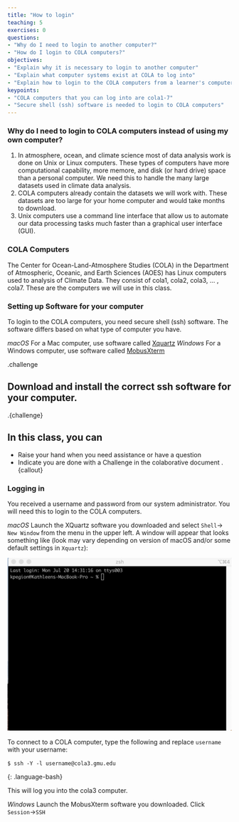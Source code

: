 ```yaml
---
title: "How to login"
teaching: 5
exercises: 0
questions:
- "Why do I need to login to another computer?"
- "How do I login to COLA computers?"
objectives:
- "Explain why it is necessary to login to another computer"
- "Explain what computer systems exist at COLA to log into"
- "Explain how to login to the COLA computers from a learner's computer"
keypoints:
- "COLA computers that you can log into are cola1-7"
- "Secure shell (ssh) software is needed to login to COLA computers"
---
```

### Why do I need to login to COLA computers instead of using my own computer?
1. In atmosphere, ocean, and climate science most of data analysis work is done on Unix or Linux computers. These types of computers have more computational capability, more memore, and disk (or hard drive) space than a personal computer.  We need this to handle the many large datasets used in climate data analysis.  
2. COLA computers already contain the datasets we will work with.  These datasets are too large for your home computer and would take months to download. 
3. Unix computers use a command line interface that allow us to automate our data processing tasks much faster than a graphical user interface (GUI).  

### COLA Computers

The Center for Ocean-Land-Atmosphere Studies (COLA) in the Department of Atmospheric, Oceanic, and Earth Sciences (AOES) has Linux computers used to analysis of Climate Data.  They consist of cola1, cola2, cola3, ... , cola7.  These are the computers we will use in this class.  

### Setting up Software for your computer

To login to the COLA computers, you need secure shell (ssh) software. The software differs based on what type of computer you have. 

_macOS_
For a Mac computer, use software called [Xquartz](https://www.xquartz.org/)
_Windows_
For a Windows computer, use software called [MobusXterm](https://mobaxterm.mobatek.net/)

.challenge
## Download and install the correct ssh software for your computer. 
.{challenge}

## In this class, you can
* Raise your hand when you need assistance or have a question
* Indicate you are done with a Challenge in the colaborative document
.{callout}

### Logging in

You received a username and password from our system administrator.  You will need this to login to the COLA computers.

_macOS_
Launch the XQuartz software you downloaded and select `Shell`-> `New Window` from the menu in the upper left.
A window will appear that looks something like (look may vary depending on version of macOS and/or some default settings in `Xquartz`):

![Xquartz window](assets/img/Xquartz-open.png)

To connect to a COLA computer, type the following and replace `username` with your username:

~~~
$ ssh -Y -l username@cola3.gmu.edu
~~~
{: .language-bash}

This will log you into the cola3 computer.


_Windows_
Launch the MobusXterm software you downloaded.  Click `Session`->`SSH` 

